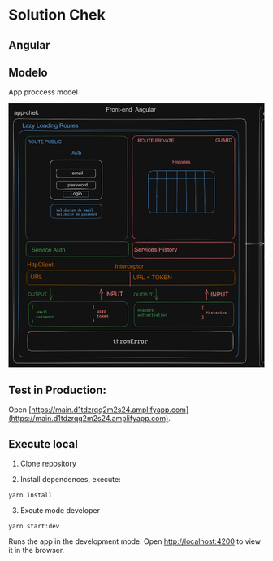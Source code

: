 # Solution Chek

## Angular

## Modelo

App proccess model

![Model](./frontend.png)

## Test in Production:

Open [https://main.d1tdzrqq2m2s24.amplifyapp.com](https://main.d1tdzrqq2m2s24.amplifyapp.com).

## Execute local

1. Clone repository

2. Install dependences, execute:

```
yarn install
```

3. Excute mode developer

```
yarn start:dev
```

Runs the app in the development mode.
Open [http://localhost:4200](http://localhost:4200) to view it in the browser.
